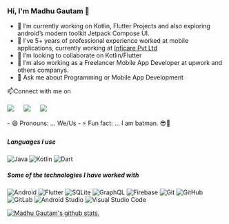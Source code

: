 


### Hi, I'm Madhu Gautam 👋



- 🔭 I’m currently working on Kotlin, Flutter Projects and also exploring android’s modern toolkit Jetpack Compose UI.
- 🌱 I've 5+ years of professional experience worked at mobile applications, currently working at <a target="_blank" href="https://inficare.com.my/"> Inficare Pvt Ltd</a>
- 👯 I’m looking to collaborate on Kotlin/Flutter
- 🤔 I’m also working as a Freelancer Mobile App Developer at upwork and others companys.
- 💬 Ask me about Programming or Mobile App Development

<p>📫Connect with me on
<br>	
<br>	
<a target="_blank" href="https://www.linkedin.com/in/gmadhu27/"><img src="https://img.shields.io/badge/-LinkedIn-0077B5?style=for-the-badge&logo=Linkedin&logoColor=white"></img></a>
&emsp;
<a target="_blank" href="mailto:gautammadhu27@gmail.com"
><img src="https://img.shields.io/badge/-Gmail-D14836?style=for-the-badge&logo=Gmail&logoColor=white"></img></a>
&emsp;
<a target="_blank" href="https://twitter.com/gmadhu_27"><img src="https://img.shields.io/badge/-Twitter-1DA1F2?style=for-the-badge&logo=Twitter&logoColor=white"></img></a>


<br>
</p>
- 😄 Pronouns: ... We/Us
- ⚡ Fun fact: ... I am batman. 😎🦇 


##### Languages I use

![Java](https://img.shields.io/badge/-Java-007396?style=flat&logo=java&logoColor=FFFFFF)
![Kotlin](https://img.shields.io/badge/-Kotlin-0095D5?style=flat&logo=kotlin&logoColor=FFFFFF)
![Dart](https://img.shields.io/badge/Dart-0095D5?style=flat&logo=kotlin&logoColor=FFFFFF)

##### Some of the technologies I have worked with

![Android](https://img.shields.io/badge/-Android-3DDC84?style=flat&logo=android&logoColor=FFFFFF)
![Flutter](https://img.shields.io/badge/-Flutter-3DDC84?style=flat&logo=android&logoColor=FFFFFF)
![SQLite](https://img.shields.io/badge/-SQLite-003B57?style=flat&logo=sqlite&logoColor=FFFFFF)
![GraphQL](https://img.shields.io/badge/-GraphQL-E10098?style=flat&logo=graphql&logoColor=FFFFFF)
![Firebase](https://img.shields.io/badge/-Firebase-FFCA28?style=flat&logo=firebase&logoColor=222222)
![Git](https://img.shields.io/badge/-Git-F05032?style=flat&logo=git&logoColor=FFFFFF)
![GitHub](https://img.shields.io/badge/-GitHub-181717?style=flat&logo=github&logoColor=FFFFFF)
![GitLab](https://img.shields.io/badge/-GitLab-222222?style=flat&logo=GitLab&logoColor=FCC624)
![Android Studio](https://img.shields.io/badge/-AndroidStudio-3DDC84?style=flat&logo=android-studio&logoColor=FFFFFF)
![Visual Studio Code](https://img.shields.io/badge/-VSCode-FFFFFF?style=flat&logo=visual-studio-code&logoColor=24acf2)

[![Madhu Gautam's github stats.](https://github-readme-stats.vercel.app/api?username=gmadhu27)](https://github.com/gmadhu27/github-readme-stats)
